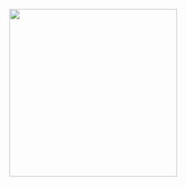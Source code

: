 <img src="![Durum Diyagramı](https://github.com/user-attachments/assets/d93445ee-0188-415d-a71b-4815b96b8fef)
" width="300">

